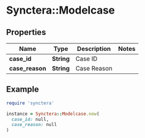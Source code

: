 # Synctera::Modelcase

## Properties

| Name | Type | Description | Notes |
| ---- | ---- | ----------- | ----- |
| **case_id** | **String** | Case ID |  |
| **case_reason** | **String** | Case Reason |  |

## Example

```ruby
require 'synctera'

instance = Synctera::Modelcase.new(
  case_id: null,
  case_reason: null
)
```

